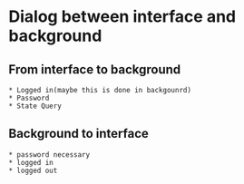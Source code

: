 Dialog between interface and background
=======================================

From interface to background
----------------------------

    * Logged in(maybe this is done in backgounrd)
    * Password
    * State Query

Background to interface
-----------------------

    * password necessary
    * logged in
    * logged out
